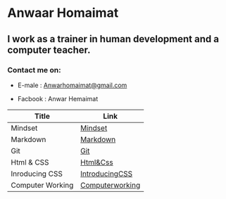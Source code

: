 # Anwaar Homaimat 

## I work as a trainer in human development and a computer teacher.

### Contact me on:
 * E-male : Anwarhomaimat@gmail.com

* Facbook :
 Anwar Hemaimat


| Title      |Link |
| ----------- | ----------- |
| Mindset | [Mindset](Mindset)
| Markdown      |   [Markdown](Markdown)   |
| Git   | [Git](Git)       |
| Html & CSS   | [Html&Css](Html&Css)       |
| Inroducing CSS   | [IntroducingCSS](IntroducingCSS)       |
| Computer Working      |   [Computerworking](ComputerWork)   |

